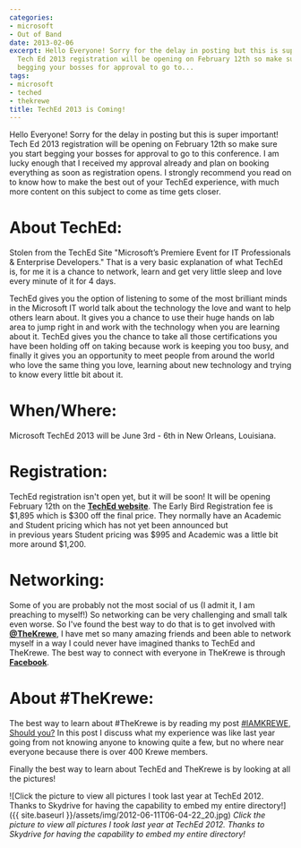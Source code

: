 ```yaml
---
categories:
- microsoft
- Out of Band
date: 2013-02-06
excerpt: Hello Everyone! Sorry for the delay in posting but this is super important!
  Tech Ed 2013 registration will be opening on February 12th so make sure you start
  begging your bosses for approval to go to...
tags:
- microsoft
- teched
- thekrewe
title: TechEd 2013 is Coming!
---
```


Hello Everyone! Sorry for the delay in posting but this is super important! Tech Ed 2013 registration will be opening on February 12th so make sure you start begging your bosses for approval to go to this conference. I am lucky enough that I received my approval already and plan on booking everything as soon as registration opens. I strongly recommend you read on to know how to make the best out of your TechEd experience, with much more content on this subject to come as time gets closer.

<!--more-->

# About TechEd:

Stolen from the TechEd Site "Microsoft’s Premiere Event for IT Professionals & Enterprise Developers." That is a very basic explanation of what TechEd is, for me it is a chance to network, learn and get very little sleep and love every minute of it for 4 days.

TechEd gives you the option of listening to some of the most brilliant minds in the Microsoft IT world talk about the technology the love and want to help others learn about. It gives you a chance to use their huge hands on lab area to jump right in and work with the technology when you are learning about it. TechEd gives you the chance to take all those certifications you have been holding off on taking because work is keeping you too busy, and finally it gives you an opportunity to meet people from around the world who love the same thing you love, learning about new technology and trying to know every little bit about it.

# When/Where:

Microsoft TechEd 2013 will be June 3rd - 6th in New Orleans, Louisiana.

# Registration:

TechEd registration isn't open yet, but it will be soon! It will be opening February 12th on the **[TechEd website](http://www.msteched.com)**. The Early Bird Registration fee is $1,895 which is $300 off the final price. They normally have an Academic and Student pricing which has not yet been announced but in previous years Student pricing was $995 and Academic was a little bit more around $1,200.

# Networking:

Some of you are probably not the most social of us (I admit it, I am preaching to myself!) So networking can be very challenging and small talk even worse. So I've found the best way to do that is to get involved with **[@TheKrewe](https://twitter.com/thekrewe)**, I have met so many amazing friends and been able to network myself in a way I could never have imagined thanks to TechEd and TheKrewe. The best way to connect with everyone in TheKrewe is through **[Facebook](https://www.facebook.com/groups/TheKrewe)**.

# About #TheKrewe:

The best way to learn about #TheKrewe is by reading my post [#IAMKREWE, Should you?](http://mattblogsit.com/teched/iamkrewe-should-you) In this post I discuss what my experience was like last year going from not knowing anyone to knowing quite a few, but no where near everyone because there is over 400 Krewe members.

Finally the best way to learn about TechEd and TheKrewe is by looking at all the pictures!

![Click the picture to view all pictures I took last year at TechEd 2012. Thanks to Skydrive for having the capability to embed my entire directory!]({{ site.baseurl }}/assets/img/2012-06-11T06-04-22_20.jpg)
*Click the picture to view all pictures I took last year at TechEd 2012. Thanks to Skydrive for having the capability to embed my entire directory!*